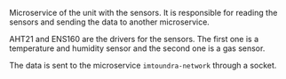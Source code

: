 Microservice of the unit with the sensors. It is responsible for reading the sensors and sending the data to another microservice.

AHT21 and ENS160 are the drivers for the sensors. The first one is a temperature and humidity sensor and the second one is a gas sensor.

The data is sent to the microservice `imtoundra-network` through a socket.